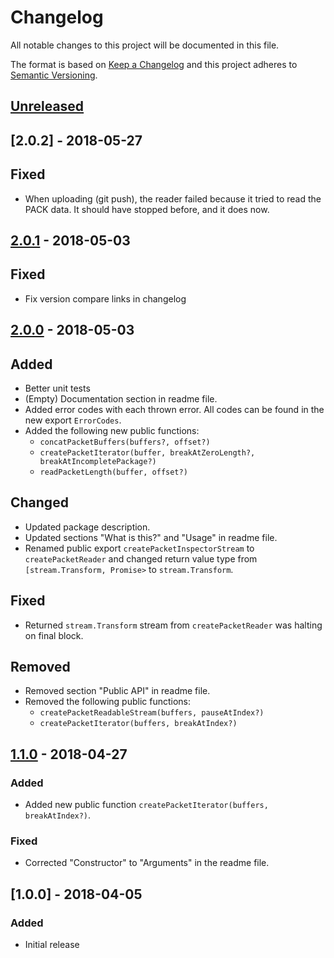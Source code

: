 # Changelog

All notable changes to this project will be documented in this file.

The format is based on [Keep a Changelog](http://keepachangelog.com/en/1.0.0/)
and this project adheres to [Semantic Versioning](http://semver.org/spec/v2.0.0.html).

## [Unreleased]

## [2.0.2] - 2018-05-27

## Fixed

- When uploading (git push), the reader failed because it tried to read the PACK
  data. It should have stopped before, and it does now.

## [2.0.1] - 2018-05-03

## Fixed

- Fix version compare links in changelog

## [2.0.0] - 2018-05-03

## Added

- Better unit tests
- (Empty) Documentation section in readme file.
- Added error codes with each thrown error. All codes can be found in the new
  export `ErrorCodes`.
- Added the following new public functions:
  - `concatPacketBuffers(buffers?, offset?)`
  - `createPacketIterator(buffer, breakAtZeroLength?, breakAtIncompletePackage?)`
  - `readPacketLength(buffer, offset?)`

## Changed

- Updated package description.
- Updated sections "What is this?" and "Usage" in readme file.
- Renamed public export `createPacketInspectorStream` to `createPacketReader`
  and changed return value type from `[stream.Transform, Promise>` to
  `stream.Transform`.

## Fixed

- Returned `stream.Transform` stream from `createPacketReader` was halting on
  final block.

## Removed

- Removed section "Public API" in readme file.
- Removed the following public functions:
  - `createPacketReadableStream(buffers, pauseAtIndex?)`
  - `createPacketIterator(buffers, breakAtIndex?)`

## [1.1.0] - 2018-04-27

### Added

- Added new public function `createPacketIterator(buffers, breakAtIndex?)`.

### Fixed

- Corrected "Constructor" to "Arguments" in the readme file.

## [1.0.0] - 2018-04-05

### Added

- Initial release

[Unreleased]: https://github.com/revam/node-git-service/compare/git-packet-streams-v2.0.2...HEAD
[2.0.1]: https://github.com/revam/node-git-service/compare/git-packet-streams-v2.0.1...git-packet-streams-v2.0.2
[2.0.1]: https://github.com/revam/node-git-service/compare/git-packet-streams-v2.0.0...git-packet-streams-v2.0.1
[2.0.0]: https://github.com/revam/node-git-service/compare/git-packet-streams-v1.1.0...git-packet-streams-v2.0.0
[1.1.0]: https://github.com/revam/node-git-service/compare/git-packet-streams-v1.0.0...git-packet-streams-v1.1.0
